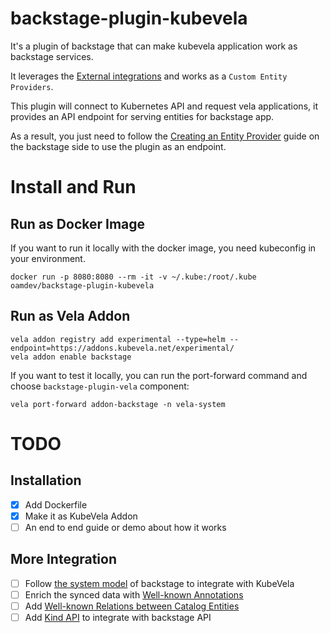 # backstage-plugin-kubevela

It's a plugin of backstage that can make kubevela application work as backstage services.

It leverages the [External integrations](https://backstage.io/docs/features/software-catalog/external-integrations) and works as a `Custom Entity Providers`.

This plugin will connect to Kubernetes API and request vela applications, it provides an API endpoint for serving entities for backstage app.

As a result, you just need to follow the [Creating an Entity Provider](https://backstage.io/docs/features/software-catalog/external-integrations#creating-an-entity-provider) guide on the backstage side to use the plugin as an endpoint.

# Install and Run

## Run as Docker Image

If you want to run it locally with the docker image, you need kubeconfig in your environment.

```shel
docker run -p 8080:8080 --rm -it -v ~/.kube:/root/.kube  oamdev/backstage-plugin-kubevela
```

## Run as Vela Addon

```shell
vela addon registry add experimental --type=helm --endpoint=https://addons.kubevela.net/experimental/
vela addon enable backstage
```

If you want to test it locally, you can run the port-forward command and choose `backstage-plugin-vela` component:

```shell
vela port-forward addon-backstage -n vela-system
```

# TODO

## Installation

- [x] Add Dockerfile
- [x] Make it as KubeVela Addon
- [ ] An end to end guide or demo about how it works

## More Integration

- [ ] Follow [the system model](https://backstage.io/docs/features/software-catalog/system-model) of backstage to integrate with KubeVela
- [ ] Enrich the synced data with [Well-known Annotations](https://backstage.io/docs/features/software-catalog/well-known-annotations)
- [ ] Add [Well-known Relations between Catalog Entities](https://backstage.io/docs/features/software-catalog/well-known-relations)
- [ ] Add [Kind API](https://backstage.io/docs/features/software-catalog/descriptor-format#kind-api) to integrate with backstage API